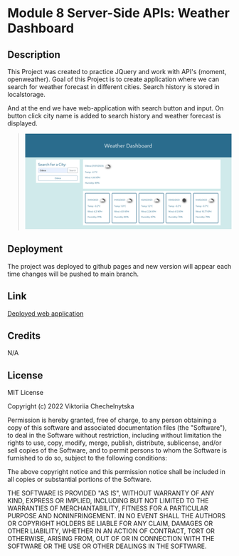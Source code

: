 # Module 8 Server-Side APIs: Weather Dashboard

## Description

This Project was created to practice JQuery and work with API's (moment, openweather).
Goal of this Project is to create application where we can search for weather forecast in different cities.
Search history is stored in localstorage.

And at the end we have web-application with search button and input. On button click city name is added to search history and weather forecast is displayed.

> ![Example of the working page](./img/screenshhot.png)

## Deployment

The project was deployed to github pages and new version will appear each time changes will be pushed to main branch.

## Link

[Deployed web application](https://marilynwho-weather-app.netlify.app/)

## Credits

N/A

## License

MIT License

Copyright (c) 2022 Viktoriia Chechelnytska

Permission is hereby granted, free of charge, to any person obtaining a copy
of this software and associated documentation files (the "Software"), to deal
in the Software without restriction, including without limitation the rights
to use, copy, modify, merge, publish, distribute, sublicense, and/or sell
copies of the Software, and to permit persons to whom the Software is
furnished to do so, subject to the following conditions:

The above copyright notice and this permission notice shall be included in all
copies or substantial portions of the Software.

THE SOFTWARE IS PROVIDED "AS IS", WITHOUT WARRANTY OF ANY KIND, EXPRESS OR
IMPLIED, INCLUDING BUT NOT LIMITED TO THE WARRANTIES OF MERCHANTABILITY,
FITNESS FOR A PARTICULAR PURPOSE AND NONINFRINGEMENT. IN NO EVENT SHALL THE
AUTHORS OR COPYRIGHT HOLDERS BE LIABLE FOR ANY CLAIM, DAMAGES OR OTHER
LIABILITY, WHETHER IN AN ACTION OF CONTRACT, TORT OR OTHERWISE, ARISING FROM,
OUT OF OR IN CONNECTION WITH THE SOFTWARE OR THE USE OR OTHER DEALINGS IN THE
SOFTWARE.